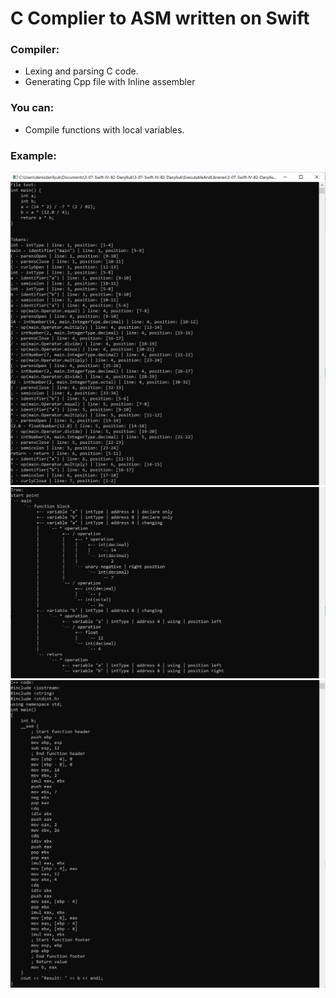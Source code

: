 
#  **C Complier to ASM written on Swift**

### Compiler:

- Lexing and parsing C code.
- Generating Cpp file with Inline assembler

### You can:

- Compile functions with local variables.

### Example:

![1](images/1.png)
![2](images/2.png)
![3](images/3.png)